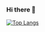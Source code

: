 ### Hi there 👋




[![Top Langs](https://github-readme-stats.vercel.app/api/top-langs/?username=YuriLaranja)](https://github.com/YuriLaranja/github-readme-stats)



